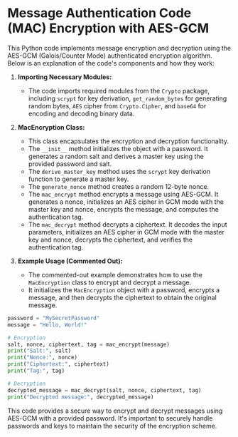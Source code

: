 # Message Authentication Code (MAC) Encryption with AES-GCM

This Python code implements message encryption and decryption using the AES-GCM (Galois/Counter Mode) authenticated encryption algorithm. Below is an explanation of the code's components and how they work:

1. **Importing Necessary Modules:**
   - The code imports required modules from the `Crypto` package, including `scrypt` for key derivation, `get_random_bytes` for generating random bytes, `AES` cipher from `Crypto.Cipher`, and `base64` for encoding and decoding binary data.

2. **MacEncryption Class:**
   - This class encapsulates the encryption and decryption functionality.
   - The `__init__` method initializes the object with a password. It generates a random salt and derives a master key using the provided password and salt.
   - The `derive_master_key` method uses the `scrypt` key derivation function to generate a master key.
   - The `generate_nonce` method creates a random 12-byte nonce.
   - The `mac_encrypt` method encrypts a message using AES-GCM. It generates a nonce, initializes an AES cipher in GCM mode with the master key and nonce, encrypts the message, and computes the authentication tag.
   - The `mac_decrypt` method decrypts a ciphertext. It decodes the input parameters, initializes an AES cipher in GCM mode with the master key and nonce, decrypts the ciphertext, and verifies the authentication tag.

3. **Example Usage (Commented Out):**
   - The commented-out example demonstrates how to use the `MacEncryption` class to encrypt and decrypt a message.
   - It initializes the `MacEncryption` object with a password, encrypts a message, and then decrypts the ciphertext to obtain the original message.

```python
password = "MySecretPassword"
message = "Hello, World!"

# Encryption
salt, nonce, ciphertext, tag = mac_encrypt(message)
print("Salt:", salt)
print("Nonce:", nonce)
print("Ciphertext:", ciphertext)
print("Tag:", tag)

# Decryption
decrypted_message = mac_decrypt(salt, nonce, ciphertext, tag)
print("Decrypted message:", decrypted_message)
```

This code provides a secure way to encrypt and decrypt messages using AES-GCM with a provided password. It's important to securely handle passwords and keys to maintain the security of the encryption scheme.
